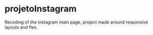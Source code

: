 # projetoInstagram
Recoding of the Instagram main page, project made around responsive layouts and flex.

